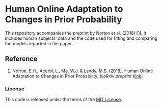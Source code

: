 # Human Online Adaptation to Changes in Prior Probability

This repository accompanies the preprint by Norton et al. (2018) [[1](https://github.com/lacerbi/ChangeProb/blob/master/README.md#reference)].
It includes human subjects' data and the code used for fitting and comparing the models reported in the paper.

## Reference

1. Norton, E.H., Acerbi, L., Ma, W.J. & Landy, M.S. (2018). Human Online Adaptation to Changes in Prior Probability, *bioRxiv preprint* ([link](https://www.biorxiv.org/content/10.1101/483842v2))

### License

This code is released under the terms of the [MIT License](https://github.com/lacerbi/visvest-causinf/blob/master/LICENSE.txt).
